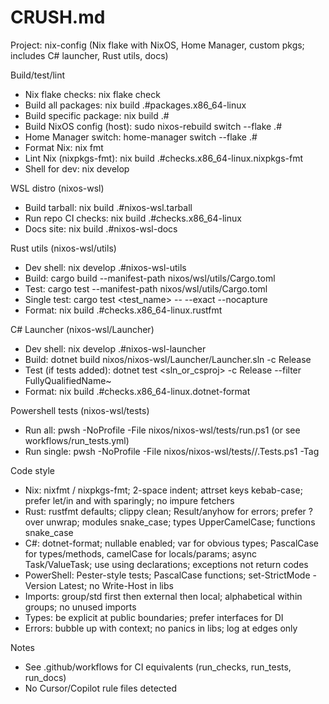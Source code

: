 # CRUSH.md

Project: nix-config (Nix flake with NixOS, Home Manager, custom pkgs; includes C# launcher, Rust utils, docs)

Build/test/lint
- Nix flake checks: nix flake check
- Build all packages: nix build .#packages.x86_64-linux
- Build specific package: nix build .#<attr>
- Build NixOS config (host): sudo nixos-rebuild switch --flake .#<hostname>
- Home Manager switch: home-manager switch --flake .#<profile>
- Format Nix: nix fmt
- Lint Nix (nixpkgs-fmt): nix build .#checks.x86_64-linux.nixpkgs-fmt
- Shell for dev: nix develop

WSL distro (nixos-wsl)
- Build tarball: nix build .#nixos-wsl.tarball
- Run repo CI checks: nix build .#checks.x86_64-linux
- Docs site: nix build .#nixos-wsl-docs

Rust utils (nixos-wsl/utils)
- Dev shell: nix develop .#nixos-wsl-utils
- Build: cargo build --manifest-path nixos/wsl/utils/Cargo.toml
- Test: cargo test --manifest-path nixos/wsl/utils/Cargo.toml
- Single test: cargo test <test_name> -- --exact --nocapture
- Format: nix build .#checks.x86_64-linux.rustfmt

C# Launcher (nixos-wsl/Launcher)
- Dev shell: nix develop .#nixos-wsl-launcher
- Build: dotnet build nixos/nixos-wsl/Launcher/Launcher.sln -c Release
- Test (if tests added): dotnet test <sln_or_csproj> -c Release --filter FullyQualifiedName~<Name>
- Format: nix build .#checks.x86_64-linux.dotnet-format

Powershell tests (nixos-wsl/tests)
- Run all: pwsh -NoProfile -File nixos/nixos-wsl/tests/run.ps1 (or see workflows/run_tests.yml)
- Run single: pwsh -NoProfile -File nixos/nixos-wsl/tests/<suite>/<name>.Tests.ps1 -Tag <Tag>

Code style
- Nix: nixfmt / nixpkgs-fmt; 2-space indent; attrset keys kebab-case; prefer let/in and with sparingly; no impure fetchers
- Rust: rustfmt defaults; clippy clean; Result/anyhow for errors; prefer ? over unwrap; modules snake_case; types UpperCamelCase; functions snake_case
- C#: dotnet-format; nullable enabled; var for obvious types; PascalCase for types/methods, camelCase for locals/params; async Task/ValueTask; use using declarations; exceptions not return codes
- PowerShell: Pester-style tests; PascalCase functions; set-StrictMode -Version Latest; no Write-Host in libs
- Imports: group/std first then external then local; alphabetical within groups; no unused imports
- Types: be explicit at public boundaries; prefer interfaces for DI
- Errors: bubble up with context; no panics in libs; log at edges only

Notes
- See .github/workflows for CI equivalents (run_checks, run_tests, run_docs)
- No Cursor/Copilot rule files detected
